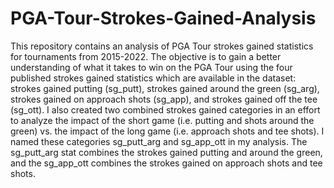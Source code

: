 # PGA-Tour-Strokes-Gained-Analysis
This repository contains an analysis of PGA Tour strokes gained statistics for tournaments from 2015-2022.
The objective is to gain a better understanding of what it takes to win on the PGA Tour using the four published 
strokes gained statistics which are available in the dataset: strokes gained putting (sg_putt), strokes gained 
around the green (sg_arg), strokes gained on approach shots (sg_app), and strokes gained off the tee (sg_ott).  I
also created two combined strokes gained categories in an effort to analyze the impact of the short game (i.e. putting 
and shots around the green) vs. the impact of the long game (i.e. approach shots and tee shots).  I named these 
categories sg_putt_arg and sg_app_ott in my analysis.  The sg_putt_arg stat combines the strokes gained putting and 
around the green, and the sg_app_ott combines the strokes gained on approach shots and tee shots.
